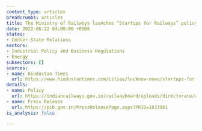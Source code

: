```yaml
---
content_type: articles
breadcrumbs: articles
title: The Ministry of Railways launches “StartUps for Railways” policy
date: 2022-06-22 04:00:00 +0000
states:
- Center-State Relations
sectors:
- Industrial Policy and Business Regulations
- Energy
subsectors: []
sources:
- name: Hindustan Times
  url: https://www.hindustantimes.com/cities/lucknow-news/startups-for-railways-launched-to-encourage-young-entrepreneurs-101655140922684.html
details:
- name: Policy
  url: https://indianrailways.gov.in/railwayboard/uploads/directorate/eff_res/Policy_Letters/Innovation-Policy-2022.pdf
- name: Press Release
  url: https://pib.gov.in/PressReleasePage.aspx?PRID=1833561
is_analysis: false

---
```

